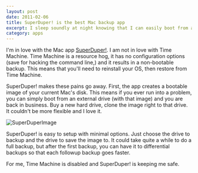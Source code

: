```yaml
---
layout: post
date: 2011-02-06
title: SuperDuper! is the best Mac backup app
excerpt: I sleep soundly at night knowing that I can easily boot from a spare drive and have my OS restored very quickly.
category: apps
---
```

I'm in love with the Mac app [SuperDuper!][].  I am not in love with Time Machine.  Time Machine is a resource hog, it has no configuration options (save for hacking the command line,) and it results in a non-bootable backup.  This means that you'll need to reinstall your OS, then restore from Time Machine.

SuperDuper! makes these pains go away.  First, the app creates a bootable image of your current Mac's disk.  This means if you ever run into a problem, you can simply boot from an external drive (with that image) and you are back in business.  Buy a new hard drive, clone the image right to that drive.  It couldn't be more flexible and I love it.

![SuperDuperImage][]

SuperDuper! is easy to setup with minimal options.  Just choose the drive to backup and the drive to save the image to.  It could take quite a while to do a full backup, but after the first backup, you can have it to differential backups so that each followup backup goes faster.

For me, Time Machine is disabled and SuperDuper! is keeping me safe.

[SuperDuper!]:http://www.shirt-pocket.com/
[SuperDuperImage]:http://joshkerr.s3.amazonaws.com/images/SuperDuper!.png